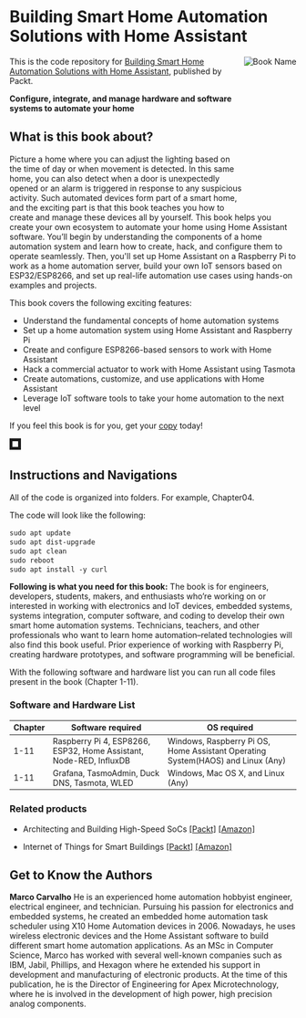 # Building Smart Home Automation Solutions with Home Assistant

<a href="https://www.packtpub.com/product/building-smart-home-automation-solutions-with-home-assistant/9781801815291"><img src="https://m.media-amazon.com/images/I/41J2xlFCVOL.jpg" alt="Book Name" height="256px" align="right"></a>

This is the code repository for [Building Smart Home Automation Solutions with Home Assistant](https://www.packtpub.com/product/building-smart-home-automation-solutions-with-home-assistant/9781801815291), published by Packt.

**Configure, integrate, and manage hardware and software systems to automate your home**

## What is this book about?
Picture a home where you can adjust the lighting based on the time of day or when movement is detected. In this same home, you can also detect when a door is unexpectedly opened or an alarm is triggered in response to any suspicious activity. Such automated devices form part of a smart home, and the exciting part is that this book teaches you how to create and manage these devices all by yourself.
This book helps you create your own ecosystem to automate your home using Home Assistant software. You’ll begin by understanding the components of a home automation system and learn how to create, hack, and configure them to operate seamlessly. Then, you'll set up Home Assistant on a Raspberry Pi to work as a home automation server, build your own IoT sensors based on ESP32/ESP8266, and set up real-life automation use cases using hands-on examples and projects.

This book covers the following exciting features: 
* Understand the fundamental concepts of home automation systems
* Set up a home automation system using Home Assistant and Raspberry Pi
* Create and configure ESP8266-based sensors to work with Home Assistant
* Hack a commercial actuator to work with Home Assistant using Tasmota
* Create automations, customize, and use applications with Home Assistant
* Leverage IoT software tools to take your home automation to the next level

If you feel this book is for you, get your [copy](https://www.amazon.com/Building-Smart-Automation-Solutions-Assistant-ebook/dp/B0C8Z4KM87) today!

<a href="https://www.packtpub.com/?utm_source=github&utm_medium=banner&utm_campaign=GitHubBanner"><img src="https://raw.githubusercontent.com/PacktPublishing/GitHub/master/GitHub.png" alt="https://www.packtpub.com/" border="5" /></a>

## Instructions and Navigations
All of the code is organized into folders. For example, Chapter04.

The code will look like the following:
```
sudo apt update
sudo apt dist-upgrade
sudo apt clean
sudo reboot
sudo apt install -y curl
```

**Following is what you need for this book:**
The book is for engineers, developers, students, makers, and enthusiasts who’re working on or interested in working with electronics and IoT devices, embedded systems, systems integration, computer software, and coding to develop their own smart home automation systems. Technicians, teachers, and other professionals who want to learn home automation–related technologies will also find this book useful. Prior experience of working with Raspberry Pi, creating hardware prototypes, and software programming will be beneficial.

With the following software and hardware list you can run all code files present in the book (Chapter 1-11).

### Software and Hardware List

| Chapter  | Software required                                                       | OS required                                                                    |
| -------- | ------------------------------------------------------------------------| -------------------------------------------------------------------------------|
| 1-11     | Raspberry Pi 4, ESP8266, ESP32, Home Assistant, Node-RED, InfluxDB      | Windows, Raspberry Pi OS, Home Assistant Operating System(HAOS) and Linux (Any)|
| 1-11     | Grafana, TasmoAdmin, Duck DNS, Tasmota, WLED                            | Windows, Mac OS X, and Linux (Any)                                             | 


### Related products <Other books you may enjoy>
* Architecting and Building High-Speed SoCs [[Packt]](https://www.packtpub.com/product/architecting-and-building-high-speed-socs/9781801810999) [[Amazon]](https://www.amazon.com/Architecting-Building-High-Speed-systems-chip/dp/1801810990)

* Internet of Things for Smart Buildings [[Packt]](https://www.packtpub.com/product/internet-of-things-for-smart-buildings/9781804619865) [[Amazon]](https://www.amazon.com/Internet-Things-Smart-Buildings-environments-ebook/dp/B0BV71KR1V)

## Get to Know the Authors
**Marco Carvalho**
He is an experienced home automation hobbyist engineer, electrical engineer, and technician. Pursuing his passion for electronics and embedded systems, he created an embedded home automation task scheduler using X10 Home Automation devices in 2006. Nowadays, he uses wireless electronic devices and the Home Assistant software to build different smart home automation applications.
As an MSc in Computer Science, Marco has worked with several well-known companies such as IBM, Jabil, Phillips, and Hexagon where he extended his support in development and manufacturing of electronic products. At the time of this publication, he is the Director of Engineering for Apex Microtechnology, where he is involved in the development of high power, high precision analog components.
